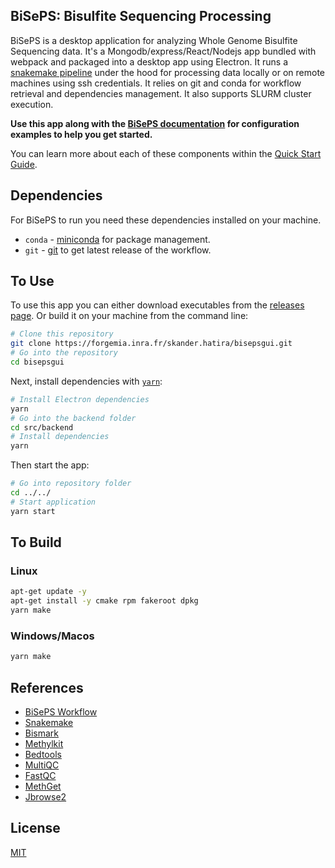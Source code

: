 ## **BiSePS: Bisulfite Sequencing Processing**

BiSePS is a desktop application for analyzing Whole Genome Bisulfite Sequencing data. It's a Mongodb/express/React/Nodejs app bundled with webpack and packaged into a desktop app using Electron. It runs a [snakemake pipeline](https://forgemia.inra.fr/skander.hatira/biseps.git) under the hood for processing data locally or on remote machines using ssh credentials.
It relies on git and conda for workflow retrieval and dependencies management. It also supports SLURM cluster execution.

**Use this app along with the [BiSePS documentation]() for configuration examples to help you get started.**

You can learn more about each of these components within the [Quick Start Guide](http://electron.atom.io/docs/tutorial/quick-start).

## Dependencies

For BiSePS to run you need these dependencies installed on your machine.

- `conda` - [miniconda](https://docs.conda.io/en/latest/miniconda.html) for package management.
- `git` - [git](https://git-scm.com/) to get latest release of the workflow.

## To Use

To use this app you can either download executables from the [releases page](https://github.com/SkanderHatira/biseps/releases/).
Or build it on your machine from the command line:

```bash
# Clone this repository
git clone https://forgemia.inra.fr/skander.hatira/bisepsgui.git
# Go into the repository
cd bisepsgui
```

Next, install dependencies with [`yarn`](https://yarnpkg.comg):

```bash
# Install Electron dependencies
yarn
# Go into the backend folder
cd src/backend
# Install dependencies
yarn
```

Then start the app:

```bash
# Go into repository folder
cd ../../
# Start application
yarn start
```

## To Build

### Linux

```bash
apt-get update -y
apt-get install -y cmake rpm fakeroot dpkg
yarn make
```

### Windows/Macos

```bash
yarn make
```

## References

- [BiSePS Workflow](https://forgemia.inra.fr/skander.hatira/biseps)
- [Snakemake](https://github.com/snakemake/snakemake)
- [Bismark](https://www.bioinformatics.babraham.ac.uk/projects/bismark/)
- [Methylkit](https://genomebiology.biomedcentral.com/articles/10.1186/gb-2012-13-10-r87)
- [Bedtools](https://academic.oup.com/bioinformatics/article/26/6/841/244688)
- [MultiQC](https://multiqc.info/)
- [FastQC](https://www.bioinformatics.babraham.ac.uk/projects/fastqc/)
- [MethGet](https://github.com/Jason-Teng/MethGET)
- [Jbrowse2](https://jbrowse.org/jb2/)

## License

[MIT](LICENSE.md)
